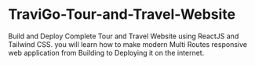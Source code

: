 # TraviGo-Tour-and-Travel-Website
Build and Deploy Complete Tour and Travel Website using ReactJS and Tailwind CSS. you will learn how to make modern Multi Routes responsive web application from Building to Deploying it on the internet.
